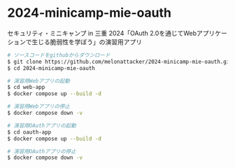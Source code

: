 # 2024-minicamp-mie-oauth
セキュリティ・ミニキャンプ in 三重 2024「OAuth 2.0を通じてWebアプリケーションで生じる脆弱性を学ぼう」の演習用アプリ

```bash
# ソースコードをgithubからダウンロード
$ git clone https://github.com/melonattacker/2024-minicamp-mie-oauth.git
$ cd 2024-minicamp-mie-oauth

# 演習用Webアプリの起動
$ cd web-app
$ docker compose up --build -d

# 演習用Webアプリの停止
$ docker compose down -v

# 演習用OAuthアプリの起動
$ cd oauth-app
$ docker compose up --build -d

# 演習用OAuthアプリの停止
$ docker compose down -v
```